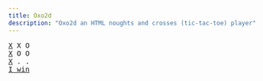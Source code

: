 ```yaml
---
title: Oxo2d 
description: "Oxo2d an HTML noughts and crosses (tic-tac-toe) player"
---
```


<pre class="oxo2d">
<u>X</u> X O
<u>X</u> O O
<u>X</u> . .
<a href="../">I win</a>
</pre>
